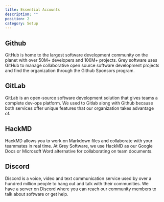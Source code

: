 ```yaml
---
title: Essential Accounts
description: ""
position: 2
category: Setup
---
```


## Github

GitHub is home to the largest software development community on the planet with over 50M+ developers and 100M+ projects. Grey software uses GitHub to manage collaborative open source software development projects and find the organization through the Github Sponsors program.

<cta-button  link="https://github.com/join" text="Sign Up" > </cta-button>

## GitLab

GitLab is an open-source software development solution that gives teams a complete dev-ops platform. We used to Gitlab along with Github because both services offer unique features that our organization takes advantage of.

<cta-button  link="https://gitlab.com/users/sign_up" text="Sign Up" > </cta-button>

## HackMD

HackMD allows you to work on Markdown files and collaborate with your teammates in real time. At Grey Software, we use HackMD as our Google Docs or Microsoft Word alternative for collaborating on team documents. 

<cta-button link="https://hackmd.io/join" text="Sign Up" > </cta-button>

## Discord

Discord is a voice, video and text communication service used by over a hundred million people to hang out and talk with their communities. We have a server on Discord where you can reach our community members to talk about software or get help.  

<cta-button link="http://community.grey.software" text="Sign Up" > </cta-button>

